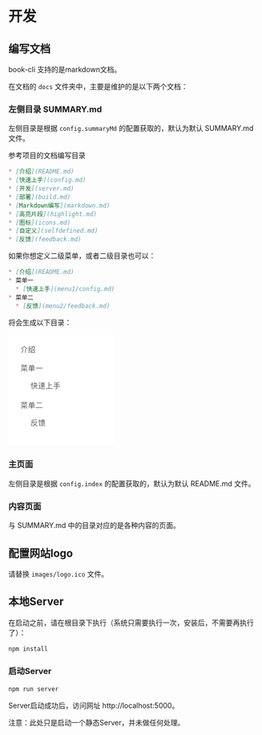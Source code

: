 # 开发

## 编写文档

book-cli 支持的是markdown文档。

在文档的 `docs` 文件夹中，主要是维护的是以下两个文档：

### 左侧目录 SUMMARY.md

左侧目录是根据 `config.summaryMd` 的配置获取的，默认为默认 SUMMARY.md 文件。

参考项目的文档编写目录

``` markdown
* [介绍](README.md)
* [快速上手](config.md)
* [开发](server.md)
* [部署](build.md)
* [Markdown编写](markdown.md)
* [高亮片段](highlight.md)
* [图标](icons.md)
* [自定义](selfdefined.md)
* [反馈](feedback.md)
```

如果你想定义二级菜单，或者二级目录也可以：

``` markdown
* [介绍](README.md)
* 菜单一
  * [快速上手](menu1/config.md)
* 菜单二
  * [反馈](menu2/feedback.md)
```

将会生成以下目录：

<img src="../../images/docs/menu.png"/>
<!-- <img src="./images/docs/menu.png"/> -->


### 主页面

左侧目录是根据 `config.index` 的配置获取的，默认为默认 README.md 文件。

### 内容页面

与 SUMMARY.md 中的目录对应的是各种内容的页面。

## 配置网站logo

请替换 `images/logo.ico` 文件。

## 本地Server

在启动之前，请在根目录下执行（系统只需要执行一次，安装后，不需要再执行了）：

``` bash
npm install
```

### 启动Server

``` bash
npm run server

```
Server启动成功后，访问网址 http://localhost:5000。

注意：此处只是启动一个静态Server，并未做任何处理。